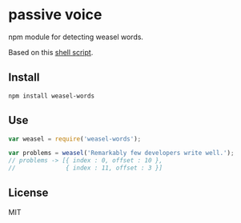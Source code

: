 # passive voice

npm module for detecting weasel words.

Based on this [shell script](http://matt.might.net/articles/shell-scripts-for-weasel-words-weasel-words-duplicates/).


## Install

```shell
npm install weasel-words
```


## Use

```javascript
var weasel = require('weasel-words');

var problems = weasel('Remarkably few developers write well.');
// problems -> [{ index : 0, offset : 10 },
//              { index : 11, offset : 3 }]
```


## License
MIT
